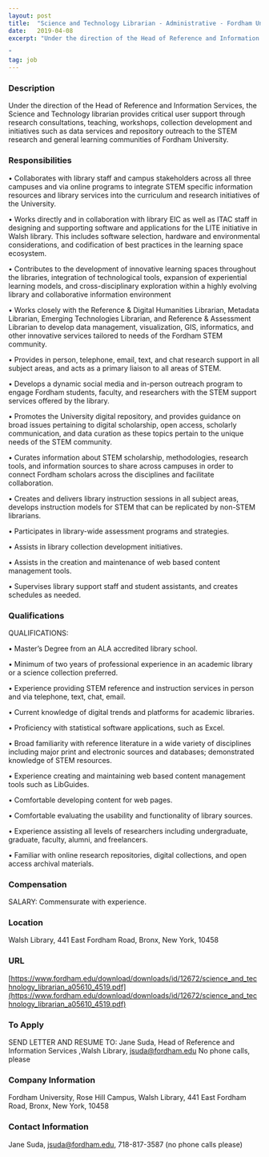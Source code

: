 ```yaml
---
layout: post
title:  "Science and Technology Librarian - Administrative - Fordham University, Rose Hill Campus"
date:   2019-04-08
excerpt: "Under the direction of the Head of Reference and Information Services, the Science and Technology librarian provides critical user support through research consultations, teaching, workshops, collection development and initiatives such as data services and repository outreach to the STEM research and general learning communities of Fordham University. 

"
tag: job
---
```


### Description   

Under the direction of the Head of Reference and Information Services, the Science and Technology librarian provides critical user support through research consultations, teaching, workshops, collection development and initiatives such as data services and repository outreach to the STEM research and general learning communities of Fordham University. 




### Responsibilities   


•  Collaborates with library staff and campus stakeholders across all three campuses and via online programs to integrate STEM specific information resources and library services into the curriculum and research initiatives of the University. 

•  Works directly and in collaboration with library EIC as well as ITAC staff in designing and supporting software and applications for the LITE initiative in Walsh library. This includes software selection, hardware and environmental considerations, and codification of best practices in the learning space ecosystem. 

•  Contributes to the development of innovative learning spaces throughout the libraries, integration of technological tools, expansion of experiential learning models, and cross-disciplinary exploration within a highly evolving library and collaborative information environment 

•  Works closely with the Reference & Digital Humanities Librarian, Metadata Librarian, Emerging Technologies Librarian, and Reference & Assessment Librarian to develop data management, visualization, GIS, informatics, and other innovative services tailored to needs of the Fordham STEM community. 

•  Provides in person, telephone, email, text, and chat research support in all subject areas, and acts as a primary liaison to all areas of STEM. 

•  Develops a dynamic social media and in-person outreach program to engage Fordham students, faculty, and researchers with the STEM support services offered by the library. 

•  Promotes the University digital repository, and provides guidance on broad issues pertaining to digital scholarship, open access, scholarly communication, and data curation as these topics pertain to the unique needs of the STEM community. 

•  Curates information about STEM scholarship, methodologies, research tools, and information sources to share across campuses in order to connect Fordham scholars across the disciplines and facilitate collaboration. 

•  Creates and delivers library instruction sessions in all subject areas, develops instruction models for STEM that can be replicated by non-STEM librarians. 

•  Participates in library-wide assessment programs and strategies. 

•  Assists in library collection development initiatives. 

•  Assists in the creation and maintenance of web based content management tools. 

•  Supervises library support staff and student assistants, and creates schedules as needed. 


### Qualifications   

QUALIFICATIONS: 

•  Master’s Degree from an ALA accredited library school. 

•  Minimum of two years of professional experience in an academic library or a science collection preferred. 

•  Experience providing STEM reference and instruction services in person and via telephone, text, chat, email. 

•  Current knowledge of digital trends and platforms for academic libraries. 

•  Proficiency with statistical software applications, such as Excel. 

•  Broad familiarity with reference literature in a wide variety of disciplines including major print and electronic sources and databases; demonstrated knowledge of STEM resources. 

•  Experience creating and maintaining web based content management tools such as LibGuides. 

•  Comfortable developing content for web pages. 

•  Comfortable evaluating the usability and functionality of library sources. 

•  Experience assisting all levels of researchers including undergraduate, graduate, faculty, alumni, and freelancers. 

•  Familiar with online research repositories, digital collections, and open access archival materials. 


### Compensation   

SALARY: Commensurate with experience. 


### Location   

Walsh Library, 441 East Fordham Road, Bronx, New York, 10458


### URL   

[https://www.fordham.edu/download/downloads/id/12672/science_and_technology_librarian_a05610_4519.pdf](https://www.fordham.edu/download/downloads/id/12672/science_and_technology_librarian_a05610_4519.pdf)

### To Apply   

SEND LETTER AND RESUME TO: 
Jane Suda, Head of Reference and Information Services ,Walsh Library, jsuda@fordham.edu 
No phone calls, please 



### Company Information   

Fordham University, Rose Hill Campus, Walsh Library, 441 East Fordham Road, Bronx, New York, 10458


### Contact Information   

Jane Suda, jsuda@fordham.edu, 718-817-3587 (no phone calls please)

